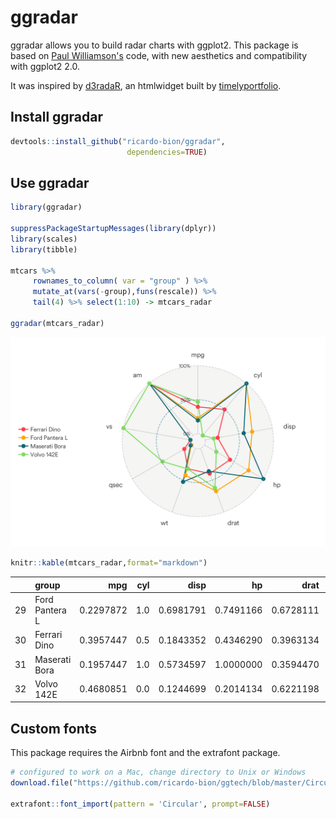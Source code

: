 # ggradar




ggradar allows you to build radar charts with ggplot2. This package is based on [Paul Williamson's](http://rstudio-pubs-static.s3.amazonaws.com/5795_e6e6411731bb4f1b9cc7eb49499c2082.html) code, with new aesthetics and compatibility with ggplot2 2.0.

It was inspired by [d3radaR](http://www.buildingwidgets.com/blog/2015/12/9/week-49-d3radarr), an htmlwidget built by [timelyportfolio](https://github.com/timelyportfolio).


## Install ggradar


```r
devtools::install_github("ricardo-bion/ggradar", 
                          dependencies=TRUE)
```

## Use ggradar


```r
library(ggradar)

suppressPackageStartupMessages(library(dplyr))
library(scales)
library(tibble)

mtcars %>%
     rownames_to_column( var = "group" ) %>%
     mutate_at(vars(-group),funs(rescale)) %>%
     tail(4) %>% select(1:10) -> mtcars_radar

ggradar(mtcars_radar) 
```

![](README_files/figure-html/unnamed-chunk-2-1.png)<!-- -->



```r
knitr::kable(mtcars_radar,format="markdown") 
```



|   |group          |       mpg| cyl|      disp|        hp|      drat|        wt|      qsec| vs| am|
|:--|:--------------|---------:|---:|---------:|---------:|---------:|---------:|---------:|--:|--:|
|29 |Ford Pantera L | 0.2297872| 1.0| 0.6981791| 0.7491166| 0.6728111| 0.4236768| 0.0000000|  0|  1|
|30 |Ferrari Dino   | 0.3957447| 0.5| 0.1843352| 0.4346290| 0.3963134| 0.3214012| 0.1190476|  0|  1|
|31 |Maserati Bora  | 0.1957447| 1.0| 0.5734597| 1.0000000| 0.3594470| 0.5259524| 0.0119048|  0|  1|
|32 |Volvo 142E     | 0.4680851| 0.0| 0.1244699| 0.2014134| 0.6221198| 0.3239581| 0.4880952|  1|  1|

## Custom fonts

This package requires the Airbnb font and the extrafont package.


```r
# configured to work on a Mac, change directory to Unix or Windows
download.file("https://github.com/ricardo-bion/ggtech/blob/master/Circular%20Air-Light%203.46.45%20PM.ttf", "~/Circular Air-Light 3.46.45 PM.ttf", method="curl")

extrafont::font_import(pattern = 'Circular', prompt=FALSE)
```
